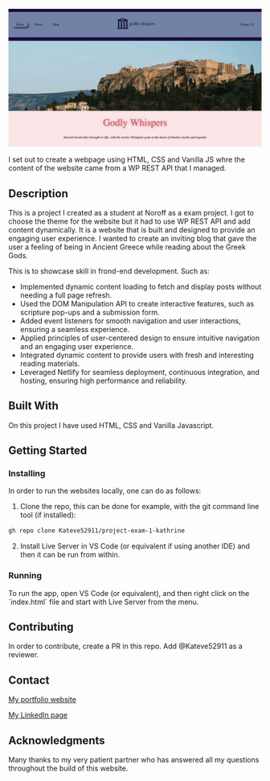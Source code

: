 ![image](images/godlywhispers-index.jpg)

I set out to create a webpage using HTML, CSS and Vanilla JS whre the content of the website came from a WP REST API that I managed.

## Description

This is a project I created as a student at Noroff as a exam project. I got to choose the theme for the website but it had to use WP REST API and add content dynamically. It is a website that is built and designed to provide an engaging user experience. I wanted to create an inviting blog that gave the user a feeling of being in Ancient Greece while reading about the Greek Gods.

This is to showcase skill in frond-end development. Such as:

- Implemented dynamic content loading to fetch and display posts without needing a full page refresh.
- Used the DOM Manipulation API to create interactive features, such as scripture pop-ups and a submission form.
- Added event listeners for smooth navigation and user interactions, ensuring a seamless experience.
- Applied principles of user-centered design to ensure intuitive navigation and an engaging user experience.
- Integrated dynamic content to provide users with fresh and interesting reading materials.
- Leveraged Netlify for seamless deployment, continuous integration, and hosting, ensuring high performance and reliability.

## Built With

On this project I have used HTML, CSS and Vanilla Javascript.

## Getting Started

### Installing

In order to run the websites locally, one can do as follows:

1. Clone the repo, this can be done for example, with the git command line tool (if installed):

```bash
gh repo clone Kateve52911/project-exam-1-kathrine
```

2. Install Live Server in VS Code (or equivalent if using another IDE) and then it can be run from within.

### Running

To run the app, open VS Code (or equivalent), and then right click on the ´index.html´ file and start with Live Server from the menu.

## Contributing

In order to contribute, create a PR in this repo. Add @Kateve52911 as a reviewer.

## Contact

[My portfolio website](https://www.kathrinesportfolio.netlify.app)

[My LinkedIn page](https://www.linkedin.com/in/kathrine-mellem-evensen-6855b612b)

## Acknowledgments

Many thanks to my very patient partner who has answered all my questions throughout the build of this website.
